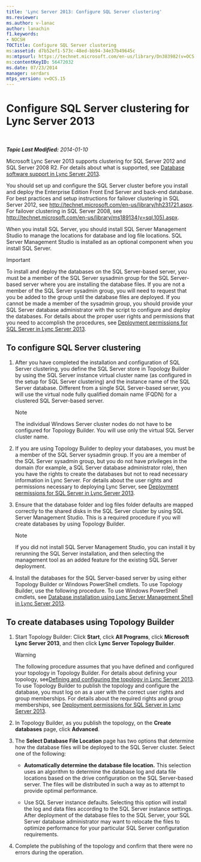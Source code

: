 ```yaml
---
title: 'Lync Server 2013: Configure SQL Server clustering'
ms.reviewer: 
ms.author: v-lanac
author: lanachin
f1.keywords:
- NOCSH
TOCTitle: Configure SQL Server clustering
ms:assetid: d7b52ef1-573c-48ed-bb94-34e37b49645c
ms:mtpsurl: https://technet.microsoft.com/en-us/library/Dn383982(v=OCS.15)
ms:contentKeyID: 56472032
ms.date: 07/23/2014
manager: serdars
mtps_version: v=OCS.15
---
```


<div data-xmlns="http://www.w3.org/1999/xhtml">

<div class="topic" data-xmlns="http://www.w3.org/1999/xhtml" data-msxsl="urn:schemas-microsoft-com:xslt" data-cs="http://msdn.microsoft.com/en-us/">

<div data-asp="http://msdn2.microsoft.com/asp">

# Configure SQL Server clustering for Lync Server 2013

</div>

<div id="mainSection">

<div id="mainBody">

<span> </span>

_**Topic Last Modified:** 2014-01-10_

Microsoft Lync Server 2013 supports clustering for SQL Server 2012 and SQL Server 2008 R2. For details about what is supported, see [Database software support in Lync Server 2013](lync-server-2013-database-software-support.md).

You should set up and configure the SQL Server cluster before you install and deploy the Enterprise Edition Front End Server and back-end database. For best practices and setup instructions for failover clustering in SQL Server 2012, see <http://technet.microsoft.com/en-us/library/hh231721.aspx>. For failover clustering in SQL Server 2008, see <http://technet.microsoft.com/en-us/library/ms189134(v=sql.105).aspx>.

When you install SQL Server, you should install SQL Server Management Studio to manage the locations for database and log file locations. SQL Server Management Studio is installed as an optional component when you install SQL Server.

<div>


> [!IMPORTANT]  
> To install and deploy the databases on the SQL Server-based server, you must be a member of the SQL Server sysadmin group for the SQL Server-based server where you are installing the database files. If you are not a member of the SQL Server sysadmin group, you will need to request that you be added to the group until the database files are deployed. If you cannot be made a member of the sysadmin group, you should provide your SQL Server database administrator with the script to configure and deploy the databases. For details about the proper user rights and permissions that you need to accomplish the procedures, see <A href="lync-server-2013-deployment-permissions-for-sql-server.md">Deployment permissions for SQL Server in Lync Server 2013</A>.



</div>

<div>

## To configure SQL Server clustering

1.  After you have completed the installation and configuration of SQL Server clustering, you define the SQL Server store in Topology Builder by using the SQL Server instance virtual cluster name (as configured in the setup for SQL Server clustering) and the instance name of the SQL Server database. Different from a single SQL Server-based server, you will use the virtual node fully qualified domain name (FQDN) for a clustered SQL Server-based server.
    
    <div>
    

    > [!NOTE]  
    > The individual Windows Server cluster nodes do not have to be configured for Topology Builder. You will use only the virtual SQL Server cluster name.

    
    </div>

2.  If you are using Topology Builder to deploy your databases, you must be a member of the SQL Server sysadmin group. If you are a member of the SQL Server sysadmin group, but you do not have privileges in the domain (for example, a SQL Server database administrator role), then you have the rights to create the databases but not to read necessary information in Lync Server. For details about the user rights and permissions necessary to deploying Lync Server, see [Deployment permissions for SQL Server in Lync Server 2013](lync-server-2013-deployment-permissions-for-sql-server.md).

3.  Ensure that the database folder and log files folder defaults are mapped correctly to the shared disks in the SQL Server cluster by using SQL Server Management Studio. This is a required procedure if you will create databases by using Topology Builder.
    
    <div>
    

    > [!NOTE]  
    > If you did not install SQL Server Management Studio, you can install it by rerunning the SQL Server installation, and then selecting the management tool as an added feature for the existing SQL Server deployment.

    
    </div>

4.  Install the databases for the SQL Server-based server by using either Topology Builder or Windows PowerShell cmdlets. To use Topology Builder, use the following procedure. To use Windows PowerShell cmdlets, see [Database installation using Lync Server Management Shell in Lync Server 2013](lync-server-2013-database-installation-using-lync-server-management-shell.md).

</div>

<div>

## To create databases using Topology Builder

1.  Start Topology Builder: Click **Start**, click **All Programs**, click **Microsoft Lync Server 2013**, and then click **Lync Server Topology Builder**.
    
    <div>
    

    > [!WARNING]  
    > The following procedure assumes that you have defined and configured your topology in Topology Builder. For details about defining your topology, see<A href="lync-server-2013-defining-and-configuring-the-topology.md">Defining and configuring the topology in Lync Server 2013</A>. To use Topology Builder to publish the topology and configure the database, you must log on as a user with the correct user rights and group memberships. For details about the required rights and group memberships, see <A href="lync-server-2013-deployment-permissions-for-sql-server.md">Deployment permissions for SQL Server in Lync Server 2013</A>.

    
    </div>

2.  In Topology Builder, as you publish the topology, on the **Create databases** page, click **Advanced**.

3.  The **Select Database File Location** page has two options that determine how the database files will be deployed to the SQL Server cluster. Select one of the following:
    
      - **Automatically determine the database file location.** This selection uses an algorithm to determine the database log and data file locations based on the drive configuration on the SQL Server-based server. The files will be distributed in such a way as to attempt to provide optimal performance.
    
      - Use SQL Server instance defaults. Selecting this option will install the log and data files according to the SQL Server instance settings. After deployment of the database files to the SQL Server, your SQL Server database administrator may want to relocate the files to optimize performance for your particular SQL Server configuration requirements.

4.  Complete the publishing of the topology and confirm that there were no errors during the operation.

</div>

</div>

<span> </span>

</div>

</div>

</div>

